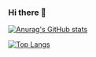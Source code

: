 ### Hi there 👋

[![Anurag's GitHub stats](https://github-readme-stats.vercel.app/api?username=shinji19)](https://github.com/anuraghazra/github-readme-stats)

[![Top Langs](https://github-readme-stats.vercel.app/api/top-langs/?username=shinji19)](https://github.com/anuraghazra/github-readme-stats)
